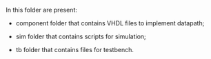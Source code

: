 In this folder are present:

- component folder that contains VHDL files to implement datapath;

- sim folder that contains scripts for simulation;

- tb folder that contains files for testbench.
